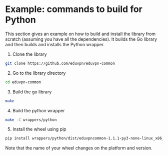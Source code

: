 # Example: commands to build for Python
This section gives an example on how to build and install the library from scratch (assuming you have all the dependencies). It builds the Go library and then builds and installs the Python wrapper.

1. Clone the library
```bash
git clone https://github.com/eduvpn/eduvpn-common
```

2. Go to the library directory
```bash
cd eduvpn-common
```

3. Build the go library
```bash
make
```

4. Build the python wrapper
```bash
make -C wrappers/python
```

5. Install the wheel using pip
```bash
pip install wrappers/python/dist/eduvpncommon-1.1.1-py3-none-linux_x86_64.whl
```
Note that the name of your wheel changes on the platform and version.
